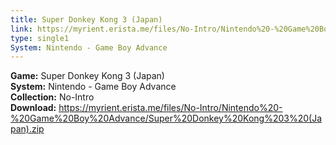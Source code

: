```yaml
---
title: Super Donkey Kong 3 (Japan)
link: https://myrient.erista.me/files/No-Intro/Nintendo%20-%20Game%20Boy%20Advance/Super%20Donkey%20Kong%203%20(Japan).zip
type: single1
System: Nintendo - Game Boy Advance
---
```

<b>Game:</b> Super Donkey Kong 3 (Japan)<br>
<b>System:</b> Nintendo - Game Boy Advance<br>
<b>Collection:</b> No-Intro<br>
<b>Download:</b> https://myrient.erista.me/files/No-Intro/Nintendo%20-%20Game%20Boy%20Advance/Super%20Donkey%20Kong%203%20(Japan).zip